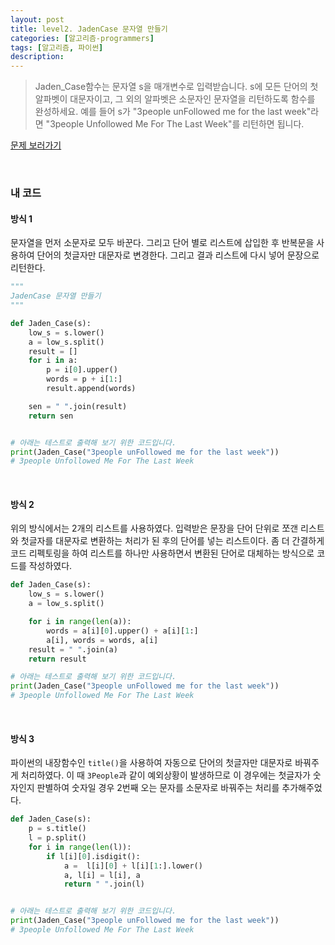```yaml
---
layout: post
title: level2. JadenCase 문자열 만들기
categories: [알고리즘-programmers]
tags: [알고리즘, 파이썬]
description: 
---
```


> Jaden_Case함수는 문자열 s을 매개변수로 입력받습니다. s에 모든 단어의 첫 알파벳이 대문자이고, 그 외의 알파벳은 소문자인 문자열을 리턴하도록 함수를 완성하세요. 예를 들어 s가 "3people unFollowed me for the last week"라면 "3people Unfollowed Me For The Last Week"를 리턴하면 됩니다.

[문제 보러가기](https://programmers.co.kr/learn/challenge_codes/134) 

<br>

### 내 코드

#### 방식 1

문자열을 먼저 소문자로 모두 바꾼다. 그리고 단어 별로 리스트에 삽입한 후  반복문을 사용하여 단어의 첫글자만 대문자로 변경한다. 그리고 결과 리스트에 다시 넣어 문장으로 리턴한다.
 
```python   
"""
JadenCase 문자열 만들기
"""

def Jaden_Case(s):
    low_s = s.lower()
    a = low_s.split()
    result = []
    for i in a:
        p = i[0].upper()
        words = p + i[1:]
        result.append(words)

    sen = " ".join(result)
    return sen


# 아래는 테스트로 출력해 보기 위한 코드입니다.
print(Jaden_Case("3people unFollowed me for the last week"))
# 3people Unfollowed Me For The Last Week
```

<br>

#### 방식 2

위의 방식에서는 2개의 리스트를 사용하였다. 입력받은 문장을 단어 단위로 쪼갠 리스트와 첫글자를 대문자로 변환하는 처리가 된 후의 단어를 넣는 리스트이다.  좀 더 간결하게 코드 리펙토링을 하여 리스트를 하나만 사용하면서 변환된 단어로 대체하는 방식으로 코드를 작성하였다. 
 
```python
def Jaden_Case(s):
    low_s = s.lower()
    a = low_s.split()

    for i in range(len(a)):
        words = a[i][0].upper() + a[i][1:]
        a[i], words = words, a[i]
    result = " ".join(a)
    return result

# 아래는 테스트로 출력해 보기 위한 코드입니다.
print(Jaden_Case("3people unFollowed me for the last week"))
# 3people Unfollowed Me For The Last Week
```

<br>

#### 방식 3

파이썬의 내장함수인 `title()`을 사용하여 자동으로 단어의 첫글자만 대문자로 바꿔주게 처리하였다. 이 때 `3People`과 같이 예외상황이 발생하므로 이 경우에는 첫글자가 숫자인지 판별하여 숫자일 경우 2번째 오는 문자를 소문자로 바꿔주는 처리를 추가해주었다. 

```python
def Jaden_Case(s):
    p = s.title()
    l = p.split()
    for i in range(len(l)):
        if l[i][0].isdigit():
            a =  l[i][0] + l[i][1:].lower()
            a, l[i] = l[i], a
            return " ".join(l)


# 아래는 테스트로 출력해 보기 위한 코드입니다.
print(Jaden_Case("3people unFollowed me for the last week"))
# 3people Unfollowed Me For The Last Week
```

<br>
